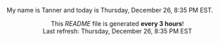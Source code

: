 My name is Tanner and today is Thursday, December 26, 8:35 PM EST.

<p align="center">This <i>README</i> file is generated <b>every 3 hours</b>!</br>Last refresh: Thursday, December 26, 8:35 PM EST<br /></p>

